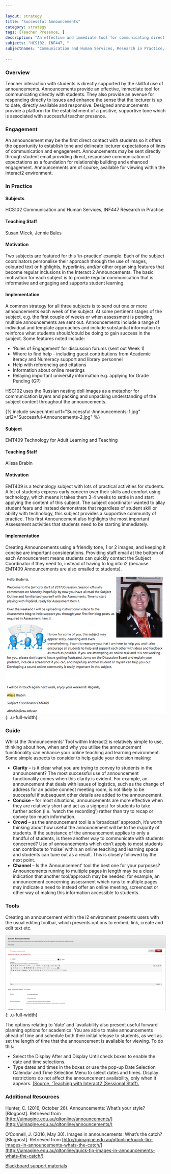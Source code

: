 ```yaml
---

layout: strategy
title: "Successful Announcements"
category: strategy
tags: [Teacher Presence, ]
description: "An effective and immediate tool for communicating directly with students."
subjects: "HCS102, INF447, "
subjectnames: "Communication and Human Services, Research in Practice, "

---
```


### Overview

Teacher interaction with students is directly supported by the skillful use of announcements. Announcements provide an effective, immediate tool for communicating directly with students. They also provide an avenue for responding directly to issues and enhance the sense that the lecturer is up to date, directly available and responsive. Designed announcements provide a platform for the establishment of a positive, supportive tone which is associated with successful teacher presence.

### Engagement

An announcement may be the first direct contact with  students so it offers the opportunity to establish tone and delineate lecturer expectations of lines of communication and engagement. Announcements may be sent directly through student email providing direct, responsive communication of expectations as a foundation for relationship building and enhanced engagement. Announcements are of course, available for viewing within the Interact2 environment.  

### In Practice
<div class="u-release practice" >

<div class="practice-item">
<div class="practice-content" markdown="1">

#### Subjects

HCS102 Communication and Human Services, INF447 Research in Practice

#### Teaching Staff

Susan Mlcek, Jennie Bales

#### Motivation

Two subjects are featured for this ‘in-practice’ example. Each of the subject coordinators personalise their approach through the use of images, coloured text or highlights, hyperlinks, and/or other organising features that become regular inclusions in the Interact 2 Announcements. The basic motivation for each subject is to provide regular communication that is informative and engaging and supports student learning.

#### Implementation

A common strategy for all three subjects is to send out one or more announcements each week of the subject. At some pertinent stages of the subject, e.g. the first couple of weeks or when assessment is pending, multiple announcements are sent out. Announcements include a range of individual and template approaches and include substantial information to reinforce what students should/could be doing to gain success in the subject. Some features noted include:
- ‘Rules of Engagement’ for discussion forums (sent out Week 1)
- Where to find help - including guest contributions from Academic iteracy and Numeracy support and library personnel
- Help with referencing and citations
- Information about online meetings
- Relaying important university information e.g. applying for Grade Pending (GP)

HSC102 uses the Russian nesting doll images as a metaphor for communication layers and packing and unpacking understanding of the subject content throughout the announcements.

{% include swiper.html url1="Successful-Announcements-1.jpg" url2="Successful-Announcements-2.jpg" %}

</div>
</div>

<div class="practice-item">
<div class="practice-content" markdown="1">

#### Subject

EMT409 Technology for Adult Learning and Teaching

#### Teaching Staff

Alissa Brabin

#### Motivation

EMT409 is a technology subject with lots of practical activities for students. A lot of students express early concern over their skills and comfort using technology, which means it takes them 3-4 weeks to settle in and start applying the content of this subject. The subject coordinator wanted to allay student fears and instead demonstrate that regardless of student skill or ability with technology, this subject provides a supportive community of practice. This first Announcement also highlights the most important Assessment activities that students need to be starting immediately.

#### Implementation

Creating Announcements using a friendly tone, 1 or 2 images, and keeping it concise are important considerations. Providing staff email at the bottom of each Announcement means students can quickly contact the Subject Coordinator if they need to, instead of having to log into i2 (because EMT409 Announcements are also emailed to students).

![Screenshot of subject announcement](../images/practices/Successful-Announcements-3.png){: .u-full-width}

</div>
</div>
</div>

### Guide

Whilst the ‘Announcements’ Tool within Interact2 is relatively simple to use, thinking about how, when and why you utilise the announcement functionality can enhance your online teaching and learning environment. Some simple aspects to consider to help guide your decision making:

* **Clarity** – is it clear what you are trying to convey to students in the announcement? The most successful use of announcement functionality comes when this clarity is evident. For example, an announcement that deals with issues of logistics, such as the change of address for an adobe connect meeting room, is not likely to be successful if subsequent other details are added to the announcement.
* **Concise** – for most situations, announcements are more effective when they are relatively short and act as a signpost for students to take further action (i.e. ‘watch the recording’) rather than try to recap or convey too much information.
* **Crowd** – as the announcement tool is a ‘broadcast’ approach, it’s worth thinking about how useful the announcement will be to the majority of students. If the substance of the announcement applies to only a handful of students, is there another way to communicate with students concerned? Use of announcements which don’t apply to most students can contribute to ‘noise’ within an online teaching and learning space and students can tune out as a result. This is closely followed by the next point.
* **Channel** – Is the ‘Announcement’ tool the best one for your purposes? Announcements running to multiple pages in length may be a clear indication that another tool/approach may be needed; for example, an announcement concerning assessment which runs to multiple pages may indicate a need to instead offer an online meeting, screencast or other way of making this information accessible to students.

### Tools

Creating an announcement within the i2 environment presents users with the usual editing toolbar, which presents options to embed, link, create and edit text etc.

![Screenshot of Announcements tool](../images/practices/Successful-Announcements-4.png){: .u-full-width}

The options relating to ‘date’ and ‘availability also present useful forward planning options for academics. You are able to make announcements ahead of time and schedule both their initial release to students, as well as set the length of time that the announcement is available for viewing. To do this:

* Select the Display After and Display Until check boxes to enable the date and time selections.
* Type dates and times in the boxes or use the pop-up Date Selection Calendar and Time Selection Menu to select dates and times. Display restrictions do not affect the announcement availability, only when it appears. [(Source, ‘Teaching with Interact2 (Sessional Staff). ](https://interact2.csu.edu.au/webapps/blackboard/execute/displayLearningUnit?course_id=_10897_1&content_id=_454753_1)

### Additional Resources

<div class="apa-ref" markdown="1">

Hunter, C. (2016, October 26). Announcements: What’s your style? [Blogpost]. Retrieved from [http://uimagine.edu.au/qltonline/announcements/](http://uimagine.edu.au/qltonline/announcements/)

O’Connell, J. (2016, May 30). Images in announcements: What’s the catch? [Blogpost]. Retrieved from [http://uimagine.edu.au/qltonline/quick-tip-images-in-announcements-whats-the-catch/](http://uimagine.edu.au/qltonline/quick-tip-images-in-announcements-whats-the-catch/)

[Blackboard support materials](http://ondemand.blackboard.com/r91/movies/bb91_tools_creating_announcements.htm)

</div>

